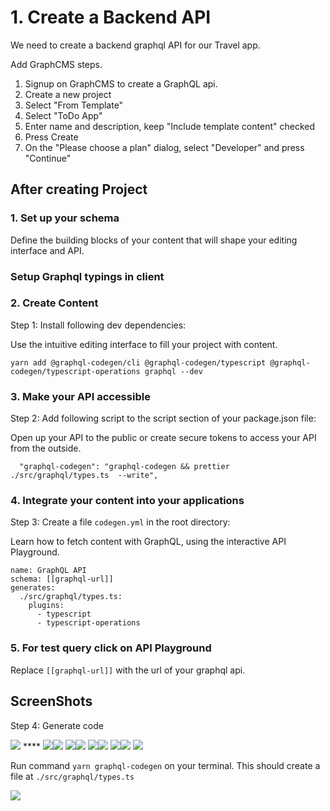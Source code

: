 # 1. Create a Backend API

We need to create a backend graphql API for our Travel app.

Add GraphCMS steps.

1. Signup on GraphCMS to create a GraphQL api.
2. Create a new project
3. Select "From Template"
4. Select "ToDo App"&#x20;
5. Enter name and description, keep "Include template content" checked
6. Press Create
7. On the  "Please choose a plan" dialog, select "Developer" and press "Continue"

## **After creating Project**



### 1. Set up your schema



Define the building blocks of your content that will shape your editing interface and API.

### Setup Graphql typings in client

### 2. **Create Content**

Step 1: Install following dev dependencies:

Use the intuitive editing interface to fill your project with content.

```shell
yarn add @graphql-codegen/cli @graphql-codegen/typescript @graphql-codegen/typescript-operations graphql --dev
```

### 3. **Make your API accessible**

Step 2: Add following script to the script section of your package.json file:

Open up your API to the public or create secure tokens to access your API from the outside.

```
  "graphql-codegen": "graphql-codegen && prettier ./src/graphql/types.ts  --write",
```

### **4. Integrate your content into your applications**

Step 3: Create a file `codegen.yml` in the root directory:

Learn how to fetch content with GraphQL, using the interactive API Playground.

```
name: GraphQL API
schema: [[graphql-url]]
generates:
  ./src/graphql/types.ts:
    plugins:
      - typescript
      - typescript-operations

```

### &#x20; 5. **For test query click on API Playground**&#x20;

Replace `[[graphql-url]]` with the url of your graphql api.

## &#x20;**ScreenShots**

Step 4: Generate code

&#x20;![](<../.gitbook/assets/1 (2).png>)                         ****                         ![](<../.gitbook/assets/2 (1).png>)![](<../.gitbook/assets/3 (1).png>)                     ![](<../.gitbook/assets/4 (1).png>)![](<../.gitbook/assets/5 (2).png>)                       ![](<../.gitbook/assets/7 (1).png>)![](<../.gitbook/assets/8 (1) (1).png>)                       ![](<../.gitbook/assets/9 (1).png>)![](<../.gitbook/assets/10 (1).png>)                       ![](../.gitbook/assets/13.png)

Run command `yarn graphql-codegen` on your terminal. This should create a file at `./src/graphql/types.ts`

![](../.gitbook/assets/Schema.png)

